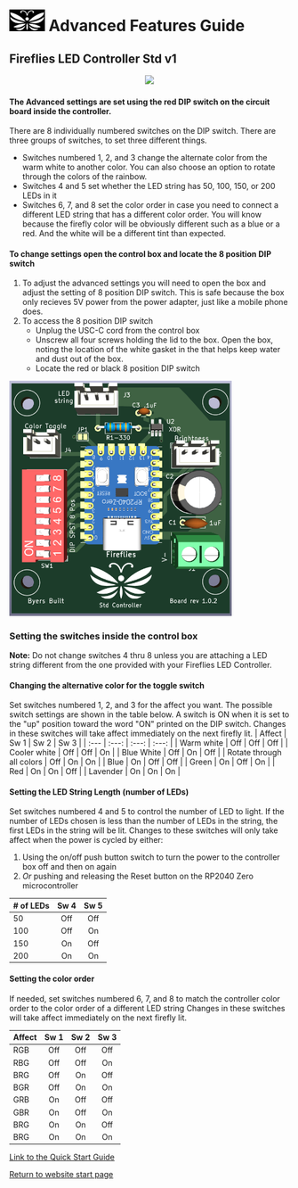 # <img src="../assets/Firefly_basic_logo.png" width="64">  Advanced Features Guide
## Fireflies LED Controller Std v1
<p align="center">

<img src="/assets/Fireflies_open_box_w_logo.png" width="500">
</p>

#### The Advanced settings are set using the red DIP switch on the circuit board inside the controller.
There are 8 individually numbered switches on the DIP switch.  There are three groups of switches, to set three different things.
  * Switches numbered 1, 2, and 3 change the alternate color from the warm white to another color. You can also choose an option to rotate through the colors of the rainbow.
  * Switches 4 and 5 set whether the LED string has 50, 100, 150, or 200 LEDs in it
  * Switches 6, 7, and 8 set the color order in case you need to connect a different LED string that has a different color order.  You will know because the firefly color will be obviously different such as a blue or a red. And the white will be a different tint than expected.

#### To change settings open the control box and locate the 8 position DIP switch
1. To adjust the advanced settings you will need to open the box and adjust the setting of 8 position DIP switch. This is safe because the box only recieves 5V power from the power adapter, just like a mobile phone does.
2. To access the 8 position DIP switch
    * Unplug the USC-C cord from the control box
    * Unscrew all four screws holding the lid to the box.  Open the box, noting the location of the white gasket in the that helps keep water and dust out of the box.
    * Locate the red or black 8 position DIP switch

<img src="../assets/Fireflies_std_v1_0_2.png" width="400">
 
### Setting the switches inside the control box

**Note:** Do not change switches 4 thru 8 unless you are attaching a LED string different from the one provided with your Fireflies LED Controller.

#### Changing the alternative color for the toggle switch
Set switches numbered 1, 2, and 3 for the affect you want.  The possible switch settings are shown in the table below.  A switch is ON when it is set to the "up" position toward the word "ON" printed on the DIP switch.
Changes in these switches will take affect immediately on the next firefly lit.
| Affect | Sw 1  |  Sw 2 | Sw 3 |
| :--- | :---: | :---: | :---: |
| Warm white | Off | Off | Off |
| Cooler white | Off | Off | On |
| Blue White | Off | On | Off |
| Rotate through all colors | Off | On | On |
| Blue | On | Off | Off |
| Green | On | Off | On |
| Red | On | On | Off |
| Lavender | On | On | On |

#### Setting the LED String Length (number of LEDs)
Set switches numbered 4 and 5 to control the number of LED to light.  If the number of LEDs chosen is less than the number of LEDs in the string, the first LEDs in the string will be lit.
Changes to these switches will only take affect when the power is cycled by either:
  1. Using the on/off push button switch to turn the power to the controller box off and then on again
  2. *Or* pushing and releasing the Reset button on the RP2040 Zero microcontroller
     
| # of LEDs | Sw 4  |  Sw 5 | 
| :--- | :---: | :---: |
| 50 | Off | Off |
| 100 | Off | On |
| 150 | On | Off |
| 200 | On | On |

#### Setting the color order
If needed, set switches numbered 6, 7, and 8 to match the controller color order to the color order of a different LED string
Changes in these switches will take affect immediately on the next firefly lit.
     
| Affect | Sw 1  |  Sw 2 | Sw 3 |
| :--- | :---: | :---: | :---: |
| RGB | Off | Off | Off |
| RBG | Off | Off | On |
| BRG | Off | On | Off |
| BGR | Off | On | On |
| GRB | On | Off | Off |
| GBR | On | Off | On |
| BRG | On | On | Off |
| BRG | On | On | On |

[Link to the Quick Start Guide](./Fireflies_controller_std_v1.md)

[Return to website start page](../README.md)
